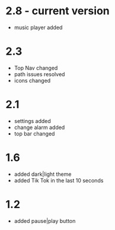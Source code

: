 # 2.8 - current version
- music player added

# 2.3
- Top Nav changed
- path issues resolved
- icons changed

# 2.1
- settings added
- change alarm added
- top bar changed

# 1.6
- added dark|light theme
- added Tik Tok in the last 10 seconds

# 1.2
- added pause|play button